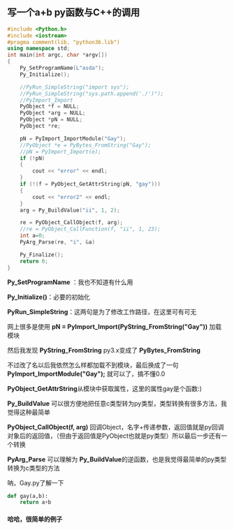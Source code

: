 ## 写一个a+b py函数与C++的调用

```C++
#include <Python.h>
#include <iostream>
#pragma comment(lib, "python36.lib")
using namespace std;
int main(int argc, char *argv[])
{
	Py_SetProgramName(L"asda");
	Py_Initialize();

	//PyRun_SimpleString("import sys");
	//PyRun_SimpleString("sys.path.append('./')");
	//PyImport_Import
	PyObject *f = NULL;
	PyObject *arg = NULL;
	PyObject *pN = NULL;
	PyObject *re;

	pN = PyImport_ImportModule("Gay");
	//PyObject *e = PyBytes_FromString("Gay");
	//pN = PyImport_Import(e);
	if (!pN)
	{
		cout << "error" << endl;
	}
	if (!(f = PyObject_GetAttrString(pN, "gay")))
	{
		cout << "error2" << endl;
	}
	arg = Py_BuildValue("ii", 1, 2);

	re = PyObject_CallObject(f, arg);	
	//re = PyObject_CallFunction(f, "ii", 1, 23);
	int a=0;
	PyArg_Parse(re, "i", &a)

	Py_Finalize();
	return 0;
}

```

**Py_SetProgramName** ：我也不知道有什么用

**Py_Initialize()**：必要的初始化

**PyRun_SimpleString**：这两句是为了修改工作路径，在这里可有可无

网上很多是使用 **pN = PyImport_Import(PyString_FromString("Gay"))** 加载模块

然后我发现 **PyString_FromString** py3.x变成了 **PyBytes_FromString**

不过改了名以后我依然怎么样都加载不到模块，最后换成了一句 **PyImport_ImportModule("Gay");** 就可以了，搞不懂0.0

**PyObject_GetAttrString**从模块中获取属性，这里的属性gay是个函数:)

**Py_BuildValue** 可以很方便地把任意c类型转为py类型，类型转换有很多方法，我觉得这种最简单

**PyObject_CallObject(f, arg)** 回调Object，名字+传递参数，返回值就是py回调对象后的返回值，（但由于返回值是PyObject也就是py类型）所以最后一步还有一个转换

**PyArg_Parse** 可以理解为 **Py_BuildValue**的逆函数，也是我觉得最简单的py类型转换为c类型的方法

呐，Gay.py了解一下

```py
def gay(a,b):
	return a+b
```

#### 哈哈，很简单的例子
